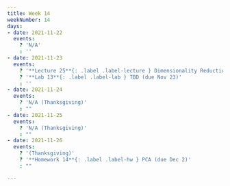 ```yaml
---
title: Week 14
weekNumber: 14
days:
- date: 2021-11-22
  events:
    ? 'N/A'
    : ''
- date: 2021-11-23
  events:
    ? '**Lecture 25**{: .label .label-lecture } Dimensionality Reduction & PCA'
    ? '**Lab 13**{: .label .label-lab } TBD (due Nov 23)'
    : ''
- date: 2021-11-24
  events:
    ? 'N/A (Thanksgiving)'
    : ""
- date: 2021-11-25
  events:
    ? 'N/A (Thanksgiving)'
    : ""
- date: 2021-11-26
  events:
    ? '(Thanksgiving)'
    ? '**Homework 14**{: .label .label-hw } PCA (due Dec 2)'
    : ""

---
```


